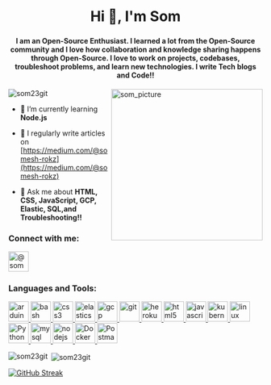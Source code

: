 <h1 align="center">Hi 👋, I'm Som</h1>
<h3 align="center"></h3>
<h4 align="center">I am an Open-Source Enthusiast. I learned a lot from the Open-Source community and I love how collaboration and knowledge sharing happens through Open-Source. I love to work on projects, codebases, troubleshoot problems, and learn new technologies. I write Tech blogs and Code!!</h4>
<img align="right" width=300 height=300 src="https://user-images.githubusercontent.com/93936168/209452881-a4faa98f-8f4e-484a-a901-b94951519b7f.png" alt="som_picture" />

<p align="left"> <img src="https://komarev.com/ghpvc/?username=som23git&label=Profile%20views&color=0e75b6&style=flat" alt="som23git" /> </p>

- 🌱 I’m currently learning **Node.js**

- 📝 I regularly write articles on [https://medium.com/@somesh-rokz](https://medium.com/@somesh-rokz)

- 💬 Ask me about **HTML, CSS, JavaScript, GCP, Elastic, SQL,and Troubleshooting!!**

<h3 align="left">Connect with me:</h3>
<p align="left">
<a href="https://medium.com/@somesh-rokz" target="blank"><img align="center" src="https://user-images.githubusercontent.com/93936168/209452453-12f17afb-2de4-4248-aab1-f80ad5b95b91.png" alt="@somesh-rokz" height="40" width="40" /></a>
</p>

#### <h3 align="left">Languages and Tools:</h3>
<p align="left"> <a href="https://www.arduino.cc/" target="_blank" rel="noreferrer"> <img src="https://user-images.githubusercontent.com/93936168/209452449-0d913466-0e4e-4fef-bbf5-552122ddc974.png" alt="arduino" width="40" height="40"/> </a> <a href="https://www.gnu.org/software/bash/" target="_blank" rel="noreferrer"> <img src="https://www.vectorlogo.zone/logos/gnu_bash/gnu_bash-icon.svg" alt="bash" width="40" height="40"/> </a> <a href="https://www.w3schools.com/css/" target="_blank" rel="noreferrer"> <img src="https://user-images.githubusercontent.com/93936168/209452470-e2b70aca-6d34-4e35-9a52-8df2f62b6d60.png" alt="css3" width="40" height="40"/> </a> <a href="https://www.elastic.co" target="_blank" rel="noreferrer"> <img src="https://www.vectorlogo.zone/logos/elastic/elastic-icon.svg" alt="elasticsearch" width="40" height="40"/> </a> <a href="https://cloud.google.com" target="_blank" rel="noreferrer"> <img src="https://www.vectorlogo.zone/logos/google_cloud/google_cloud-icon.svg" alt="gcp" width="40" height="40"/> </a> <a href="https://git-scm.com/" target="_blank" rel="noreferrer"> <img src="https://www.vectorlogo.zone/logos/git-scm/git-scm-icon.svg" alt="git" width="40" height="40"/> </a> <a href="https://heroku.com" target="_blank" rel="noreferrer"> <img src="https://www.vectorlogo.zone/logos/heroku/heroku-icon.svg" alt="heroku" width="40" height="40"/> </a> <a href="https://www.w3.org/html/" target="_blank" rel="noreferrer"> <img src="https://user-images.githubusercontent.com/93936168/209452455-6b65269f-c90b-4afc-8fcd-bb18e583a3ad.png" alt="html5" width="40" height="40"/> </a> <a href="https://developer.mozilla.org/en-US/docs/Web/JavaScript" target="_blank" rel="noreferrer"> <img src="https://user-images.githubusercontent.com/93936168/209452459-be8c4a31-ef67-4d99-90ba-a03675adeb7a.png" alt="javascript" width="40" height="40"/> </a> <a href="https://kubernetes.io" target="_blank" rel="noreferrer"> <img src="https://www.vectorlogo.zone/logos/kubernetes/kubernetes-icon.svg" alt="kubernetes" width="40" height="40"/> </a> <a href="https://www.linux.org/" target="_blank" rel="noreferrer"> <img src="https://user-images.githubusercontent.com/93936168/209452456-980c4057-1a3b-4823-afef-f5266f30c6b9.png" alt="linux" width="40" height="40"/> </a> <a href="https://www.python.prg" target="_blank" rel="noreferrer"> <img src="https://user-images.githubusercontent.com/93936168/209452454-ca6ba688-08fb-4d18-aeab-0a73e65279b3.png" alt="Python" width="40" height="40"/> </a> <a href="https://www.mysql.com/" target="_blank" rel="noreferrer"> <img src="https://user-images.githubusercontent.com/93936168/209452457-c7ffb49b-d3c0-4597-9137-030bb8b483fd.png" alt="mysql" width="40" height="40"/> </a> <a href="https://nodejs.org" target="_blank" rel="noreferrer"> <img src="https://user-images.githubusercontent.com/93936168/209452458-68e96a45-6a14-4818-82ab-42e66c436d6e.png" alt="nodejs" width="40" height="40"/> </a><a href="https://www.hub.docker.com/" target="_blank" rel="noreferrer"> <img src="https://user-images.githubusercontent.com/93936168/209452468-5333f3da-6f21-4c33-9fce-45a25d9a168e.png" alt="Docker" width="40" height="40"/> </a><a href="https://www.postman.com/" target="_blank" rel="noreferrer"> <img src="https://user-images.githubusercontent.com/93936168/209452469-274d667e-0866-4cb9-bac0-08f1c4ee68ba.png" alt="Postman" width="40" height="40"/> </a> </p> 

<p><img align="left" src="https://github-readme-stats.vercel.app/api/top-langs?username=som23git&show_icons=true&locale=en&layout=compact" alt="som23git" /></p>

<!-- ![linux](https://user-images.githubusercontent.com/93936168/209452456-980c4057-1a3b-4823-afef-f5266f30c6b9.png)
![mysql](https://user-images.githubusercontent.com/93936168/209452457-c7ffb49b-d3c0-4597-9137-030bb8b483fd.png)
![node-js](https://user-images.githubusercontent.com/93936168/209452458-68e96a45-6a14-4818-82ab-42e66c436d6e.png)
![javascript](https://user-images.githubusercontent.com/93936168/209452459-be8c4a31-ef67-4d99-90ba-a03675adeb7a.png)
![aws](https://user-images.githubusercontent.com/93936168/209452461-ea87e830-0eaa-4e93-8c33-dc988b35781d.png)
![google-cloud](https://user-images.githubusercontent.com/93936168/209452464-9aacf232-ce62-4960-9c0b-8b7380cf6fc9.png)
![heroku](https://user-images.githubusercontent.com/93936168/209452466-8f7e356a-653a-4205-81ea-7088cb563386.png)
![elasticsearch](https://user-images.githubusercontent.com/93936168/209452467-9ce8cfd5-c6c8-4c19-ad68-03b0b2c28231.png)
![docker](https://user-images.githubusercontent.com/93936168/209452468-5333f3da-6f21-4c33-9fce-45a25d9a168e.png)
![postman](https://user-images.githubusercontent.com/93936168/209452469-274d667e-0866-4cb9-bac0-08f1c4ee68ba.png)
![css3](https://user-images.githubusercontent.com/93936168/209452470-e2b70aca-6d34-4e35-9a52-8df2f62b6d60.png)
![linkedin](https://user-images.githubusercontent.com/93936168/209452452-5c89ce99-5637-4350-aca7-5f8b8793a040.png)
![medium](https://user-images.githubusercontent.com/93936168/209452453-12f17afb-2de4-4248-aab1-f80ad5b95b91.png)
![python](https://user-images.githubusercontent.com/93936168/209452454-ca6ba688-08fb-4d18-aeab-0a73e65279b3.png)
![html5](https://user-images.githubusercontent.com/93936168/209452455-6b65269f-c90b-4afc-8fcd-bb18e583a3ad.png)
![arduino](https://user-images.githubusercontent.com/93936168/209452449-0d913466-0e4e-4fef-bbf5-552122ddc974.png) -->



<p>&nbsp;<img align="center" src="https://github-readme-stats.vercel.app/api?username=som23git&show_icons=true&locale=en" alt="som23git" /></p>

<!-- <p><img align="center" src="https://github-readme-streak-stats.herokuapp.com/?user=som23git&" alt="som23git" /></p> -->

[![GitHub Streak](https://github-readme-streak-stats.herokuapp.com?user=Som23Git)](https://git.io/streak-stats)

